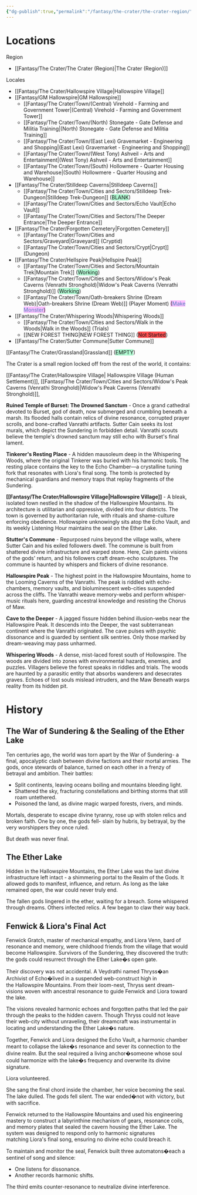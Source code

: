```yaml
---
{"dg-publish":true,"permalink":"/fantasy/the-crater/the-crater-region/","tags":["Region","Hallowspirevillage"]}
---
```


# Locations

Region
- [[Fantasy/The Crater/The Crater (Region)\|The Crater (Region)]]

Locales
- [[Fantasy/The Crater/Hallowspire Village\|Hallowspire Village]]
- [[Fantasy/GM Hallowspire\|GM Hallowspire]]
    - [[Fantasy/The Crater/Town/(Central) Virehold - Farming and Government Tower\|(Central) Virehold - Farming and Government Tower]] 
    - [[Fantasy/The Crater/Town/(North) Stonegate - Gate Defense and Militia Training\|(North) Stonegate - Gate Defense and Militia Training]]
    - [[Fantasy/The Crater/Town/(East Lexi) Gravemarket - Engineering and Shopping\|(East Lexi) Gravemarket - Engineering and Shopping]]
    - [[Fantasy/The Crater/Town/(West Tony) Ashveil - Arts and Entertainment\|(West Tony) Ashveil - Arts and Entertainment]] 
    - [[Fantasy/The Crater/Town/(South) Hollowmere - Quarter Housing and Warehouse\|(South) Hollowmere - Quarter Housing and Warehouse]]
- [[Fantasy/The Crater/Stilldeep Caverns\|Stilldeep Caverns]]
    - [[Fantasy/The Crater/Town/Cities and Sectors/Stilldeep Trek-Dungeon\|Stilldeep Trek-Dungeon]] (<span style="background:#affad1">BLANK</span>)
    - [[Fantasy/The Crater/Town/Cities and Sectors/Echo Vault\|Echo Vault]]
    - [[Fantasy/The Crater/Town/Cities and Sectors/The Deeper Entrance\|The Deeper Entrance]]
- [[Fantasy/The Crater/Forgotten Cemetery\|Forgotten Cemetery]]
    - [[Fantasy/The Crater/Town/Cities and Sectors/Graveyard\|Graveyard]] (Cryptid)
    - [[Fantasy/The Crater/Town/Cities and Sectors/Crypt\|Crypt]] (Dungeon)
- [[Fantasy/The Crater/Hellspire Peak\|Hellspire Peak]]
    - [[Fantasy/The Crater/Town/Cities and Sectors/Mountain Trek\|Mountain Trek]] (<span style="background:#affad1">Working</span>)
    - [[Fantasy/The Crater/Town/Cities and Sectors/Widow's Peak Caverns (Venrathi Stronghold)\|Widow's Peak Caverns (Venrathi Stronghold)]] (<span style="background:#affad1">Working</span>)
    - [[Fantasy/The Crater/Town/Oath-breakers Shrine (Dream Web)\|Oath-breakers Shrine (Dream Web)]] (Player Moment) <span style="background:#fdbfff">(<font color="#4f81bd">Make Monster</font>)</span>
- [[Fantasy/The Crater/Whispering Woods\|Whispering Woods]]
    - [[Fantasy/The Crater/Town/Cities and Sectors/Walk in the Woods\|Walk in the Woods]] (Trials)
    - [[NEW FOREST THING\|NEW FOREST THING]] (<span style="background:#ff4d4f">Not Started</span>)
- [[Fantasy/The Crater/Sutter Commune\|Sutter Commune]]

[[Fantasy/The Crater/Grassland\|Grassland]] (<span style="background:#affad1">EMPTY</span>)

The Crater is a small region locked off from the rest of the world, it contains:

[[Fantasy/The Crater/Hallowspire Village\| Hallowspire Village (Human Settlement)]], 
[[Fantasy/The Crater/Town/Cities and Sectors/Widow's Peak Caverns (Venrathi Stronghold)\|Widow's Peak Caverns (Venrathi Stronghold)]], 

**Ruined Temple of Burset: The Drowned Sanctum** - Once a grand cathedral devoted to Burset, god of death, now submerged and crumbling beneath a marsh. Its flooded halls contain relics of divine resonance, corrupted prayer scrolls, and bone-crafted Vanrathi artifacts. Sutter Cain seeks its lost murals, which depict the Sundering in forbidden detail. Vanrathi scouts believe the temple's drowned sanctum may still echo with Burset's final lament.

**Tinkerer's Resting Place** - A hidden mausoleum deep in the Whispering Woods, where the original Tinkerer was buried with his harmonic tools. The resting place contains the key to the Echo Chamber—a crystalline tuning fork that resonates with Liora's final song. The tomb is protected by mechanical guardians and memory traps that replay fragments of the Sundering.

**[[Fantasy/The Crater/Hallowspire Village\|Hallowspire Village]]** - A bleak, isolated town nestled in the shadow of the Hallowspire Mountains. Its architecture is utilitarian and oppressive, divided into four districts. The town is governed by authoritarian rule, with rituals and shame-culture enforcing obedience. Hollowspire unknowingly sits atop the Echo Vault, and its weekly Listening Hour maintains the seal on the Ether Lake.

**Stutter's Commune** - Repurposed ruins beyond the village walls, where Sutter Cain and his exiled followers dwell. The commune is built from shattered divine infrastructure and warped stone. Here, Cain paints visions of the gods' return, and his followers craft dream-echo sculptures. The commune is haunted by whispers and flickers of divine resonance.

**Hallowspire Peak** - The highest point in the Hallowspire Mountains, home to the Looming Caverns of the Vanrathi. The peak is riddled with echo-chambers, memory vaults, and bioluminescent web-cities suspended across the cliffs. The Vanrathi weave memory-webs and perform whisper-music rituals here, guarding ancestral knowledge and resisting the Chorus of Maw.

**Cave to the Deeper** - A jagged fissure hidden behind illusion-webs near the Hallowspire Peak. It descends into the Deeper, the vast subterranean continent where the Vanrathi originated. The cave pulses with psychic dissonance and is guarded by sentient silk sentries. Only those marked by dream-weaving may pass unharmed.

**Whispering Woods** - A dense, mist-laced forest south of Hollowspire. The woods are divided into zones with environmental hazards, enemies, and puzzles. Villagers believe the forest speaks in riddles and trials. The woods are haunted by a parasitic entity that absorbs wanderers and desecrates graves. Echoes of lost souls mislead intruders, and the Maw Beneath warps reality from its hidden pit.
# History

## The War of Sundering & the Sealing of the Ether Lake

Ten centuries ago, the world was torn apart by the War of Sundering- a final, apocalyptic clash between divine factions and their mortal armies. The gods, once stewards of balance, turned on each other in a frenzy of betrayal and ambition. Their battles:

- Split continents, leaving oceans boiling and mountains bleeding light.
- Shattered the sky, fracturing constellations and birthing storms that still roam untethered.
- Poisoned the land, as divine magic warped forests, rivers, and minds.

Mortals, desperate to escape divine tyranny, rose up with stolen relics and broken faith. One by one, the gods fell- slain by hubris, by betrayal, by the very worshippers they once ruled.

But death was never final.

## The Ether Lake

Hidden in the Hallowspire Mountains, the Ether Lake was the last divine infrastructure left intact - a shimmering portal to the Realm of the Gods. It allowed gods to manifest, influence, and return. As long as the lake remained open, the war could never truly end.

The fallen gods lingered in the ether, waiting for a breach. Some whispered through dreams. Others infected relics. A few began to claw their way back.

## Fenwick & Liora's Final Act

Fenwick Gratch, master of mechanical empathy, and Liora Venn, bard of resonance and memory, were childhood friends from the village that would become Hallowspire. Survivors of the Sundering, they discovered the truth: the gods could resurrect through the Ether Lake�s open gate.

Their discovery was not accidental. A Veydrathi named Thryss�an Archivist of Echo�lived in a suspended web-construct high in the Hallowspire Mountains. From their loom-nest, Thryss sent dream-visions woven with ancestral resonance to guide Fenwick and Liora toward the lake.

The visions revealed harmonic echoes and forgotten paths that led the pair through the peaks to the hidden cavern. Though Thryss could not leave their web-city without unraveling, their dreamcraft was instrumental in locating and understanding the Ether Lake�s nature.

Together, Fenwick and Liora designed the Echo Vault, a harmonic chamber meant to collapse the lake�s resonance and sever its connection to the divine realm. But the seal required a living anchor�someone whose soul could harmonize with the lake�s frequency and overwrite its divine signature.

Liora volunteered.

She sang the final chord inside the chamber, her voice becoming the seal. The lake dulled. The gods fell silent. The war ended�not with victory, but with sacrifice.

Fenwick returned to the Hallowspire Mountains and used his engineering mastery to construct a labyrinthine mechanism of gears, resonance coils, and memory plates that sealed the cavern housing the Ether Lake. The system was designed to respond only to harmonic signatures matching Liora's final song, ensuring no divine echo could breach it.

To maintain and monitor the seal, Fenwick built three automatons�each a sentinel of song and silence:

- One listens for dissonance.
- Another records harmonic shifts.

The third emits counter-resonance to neutralize divine interference.
